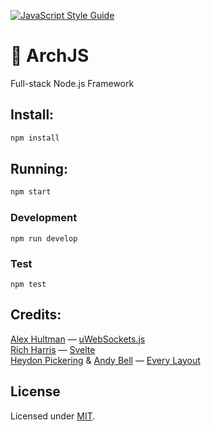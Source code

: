 [![JavaScript Style Guide](https://img.shields.io/badge/code_style-standard-brightgreen.svg)](https://standardjs.com)

# 👾 ArchJS

Full-stack Node.js Framework

## Install:

```bash
npm install
```

## Running:

```bash
npm start
```

### Development

```
npm run develop
```

### Test

```
npm test
```

## Credits:

[Alex Hultman](https://github.com/alexhultman) — [uWebSockets.js](https://github.com/uNetworking/uWebSockets.js)
<br>[Rich Harris](https://github.com/Rich-Harris) — [Svelte](https://github.com/sveltejs/svelte)
<br>[Heydon Pickering](https://twitter.com/heydonworks) & [Andy Bell](https://twitter.com/hankchizljaw) — [Every Layout](https://every-layout.dev/)

## License

Licensed under [MIT](./LICENSE).

